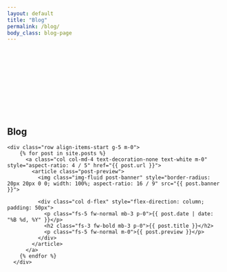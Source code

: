 ```yaml
---
layout: default
title: "Blog"
permalink: /blog/
body_class: blog-page
---
```

<section class="devlog-container">
  <div class="container d-flex flex-column" style="padding-top: 150px; padding-bottom: 150px; row-gap: 50px">
    <div class="section-header text-center">
      <h1 class="fs-1 fw-bold text-uppercase text-white m-0">Blog</h1>
    </div>

    <div class="row align-items-start g-5 m-0">
        {% for post in site.posts %}
          <a class="col col-md-4 text-decoration-none text-white m-0" style="aspect-ratio: 4 / 5" href="{{ post.url }}">
            <article class="post-preview">
              <img class="img-fluid post-banner" style="border-radius: 20px 20px 0 0; width: 100%; aspect-ratio: 16 / 9" src="{{ post.banner }}">

              <div class="col d-flex" style="flex-direction: column; padding: 50px">         
                <p class="fs-5 fw-normal mb-3 p-0">{{ post.date | date: "%B %d, %Y" }}</p>   
                <h2 class="fs-3 fw-bold mb-3 p-0">{{ post.title }}</h2>                         
                <p class="fs-5 fw-normal m-0">{{ post.preview }}</p>
              </div>	      
            </article>
          </a>       
        {% endfor %}
      </div>
  </div>

  <style>
    .post-preview 
    {
        border-radius: 20px;
	height: 100%;
        width: 100%;
        background-color: #6A2388;
        box-shadow: 0px 0px 15px 5px rgba(0, 0, 0, 0.25);
        transition: box-shadow 0.3s ease-in-out;
    }

    .post-preview:hover 
    {
        box-shadow: 0px 0px 30px 5px rgba(146, 220, 229, 0.50);
    }
  </style>
</section>